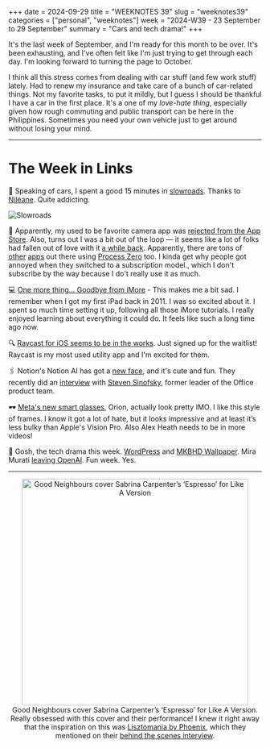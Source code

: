 +++
date = 2024-09-29
title = "WEEKNOTES 39"
slug = "weeknotes39"
categories = ["personal", "weeknotes"]
week = "2024-W39 - 23 September to 29 September"
summary = "Cars and tech drama!"
+++


It's the last week of September, and I'm ready for this month to be over. It's been exhausting, and I've often felt like I'm just trying to get through each day. I'm looking forward to turning the page to October.

I think all this stress comes from dealing with car stuff (and few work stuff) lately. Had to renew my insurance and take care of a bunch of car-related things. Not my favorite tasks, to put it mildly, but I guess I should be thankful I have a car in the first place. It's a one of my *love-hate thing*, especially given how rough commuting and public transport can be here in the Philippines. Sometimes you need your own vehicle just to get around without losing your mind.

---

# The Week in Links

🚗 Speaking of cars, I spent a good 15 minutes in [slowroads](https://nileane.fr/@nileane/113194188891066173). Thanks to [Niléane](https://nileane.fr/@nileane/113194188891066173). Quite addicting.

![Slowroads](/weeknotes/weeknotes39/slowroads.gif "Slowroads")

📱 Apparently, my used to be favorite camera app was [rejected from the App Store](https://mjtsai.com/blog/2024/09/24/halide-rejected-from-the-app-store/?ref=krabf.com). Also, turns out I was a bit out of the loop — it seems like a lot of folks had fallen out of love with it [a while back](https://new.reddit.com/r/ShotWithHalide/comments/xkc5jf/your_free_updates_to_halide_have_ended/). Apparently, there are tons of [other](https://apps.apple.com/us/app/no-fusion-a-simple-pro-cam/id6444706244) [apps](https://www.mood.camera/) out there using [Process Zero](https://www.lux.camera/introducing-process-zero-for-iphone/) too. I kinda get why people got annoyed when they switched to a subscription model., which I don't subscribe by the way because I do't really use it as much.

💻 [One more thing... Goodbye from iMore](https://www.imore.com/apple/one-more-thing-goodbye-from-imore) - This makes me a bit sad. I remember when I got my first iPad back in 2011. I was so excited about it. I spent so much time setting it up, following all those iMore tutorials. I really enjoyed learning about everything it could do. It feels like such a long time ago now.

🔍 [Raycast for iOS seems to be in the works](https://www.raycast.com/blog/series-b). Just signed up for the waitlist! Raycast is my most used utility app and I'm excited for them.

🖇️ Notion's Notion AI has got a [new face](https://www.notion.so/product/ai), and it's cute and fun. They recently did an [interview](https://www.notion.so/blog/clippy-walked-so-notion-ai-could-run) with [Steven Sinofsky](https://en.wikipedia.org/wiki/Steven_Sinofsky), former leader of the Office product team.

🕶️ [Meta's new smart glasses](https://www.theverge.com/24253908/meta-orion-ar-glasses-demo-mark-zuckerberg-interview), Orion, actually look pretty IMO. I like this style of frames. I know it got a lot of hate, but it looks impressive and at least it’s less bulky than Apple's Vision Pro. Also Alex Heath needs to be in more videos!

📰 Gosh, the tech drama this week. [WordPress](https://kevquirk.com/blog/my-thoughts-on-the-wordpress-drama/?ref=krabf.com) and [MKBHD Wallpaper](https://www.forbes.com/sites/danidiplacido/2024/09/25/marques-brownlees-panels-backlash-explained/). Mira Murati [leaving OpenAI](https://www.theverge.com/2024/9/25/24254431/openai-cto-mira-murati-leaving). Fun week. Yes.

---

<div align="center">
   <a href="https://www.youtube.com/watch?v=JOfHl-l-75Q"><img src="/weeknotes/weeknote01/the-kooks-inside-in-inside-out.webp" alt="Good Neighbours cover Sabrina Carpenter’s ‘Espresso’ for Like A Version" width="450">
</a>
<figcaption>Good Neighbours cover Sabrina Carpenter’s ‘Espresso’ for Like A Version. Really obsessed with this cover and their performance! I knew it right away that the inspiration on this was <a href="https://www.youtube.com/watch?v=4BJDNw7o6so">Lisztomania by Phoenix</a>, which they mentioned on their <a href="https://www.youtube.com/watch?v=hY-OSciWP7o">behind the scenes interview</a>.</figcaption>
</figure>
</div>